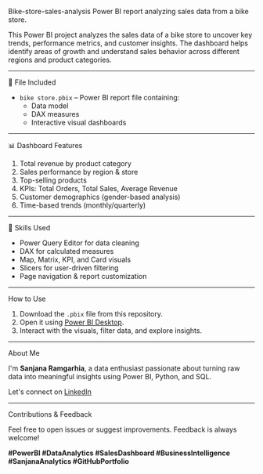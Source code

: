 Bike-store-sales-analysis
Power BI report analyzing sales data from a bike store.

This Power BI project analyzes the sales data of a bike store to uncover key trends, performance metrics, and customer insights. The dashboard helps identify areas of growth and understand sales behavior across different regions and product categories.

-------------------------------------------------------------------------------------------------------------------------------------------

 📁 File Included

- `bike store.pbix` – Power BI report file containing:
  - Data model
  - DAX measures
  - Interactive visual dashboards

-------------------------------------------------------------------------------------------------------------------------------------------

 📊 Dashboard Features

1. Total revenue by product category  
2. Sales performance by region & store  
3. Top-selling products  
4. KPIs: Total Orders, Total Sales, Average Revenue  
5. Customer demographics (gender-based analysis)  
6. Time-based trends (monthly/quarterly)

-------------------------------------------------------------------------------------------------------------------------------------------

 🧠 Skills Used

- Power Query Editor for data cleaning  
- DAX for calculated measures  
- Map, Matrix, KPI, and Card visuals  
- Slicers for user-driven filtering  
- Page navigation & report customization

-------------------------------------------------------------------------------------------------------------------------------------------

How to Use

1. Download the `.pbix` file from this repository.
2. Open it using [Power BI Desktop](https://powerbi.microsoft.com/en-us/desktop/).
3. Interact with the visuals, filter data, and explore insights.

-------------------------------------------------------------------------------------------------------------------------------------------

About Me

I'm **Sanjana Ramgarhia**, a data enthusiast passionate about turning raw data into meaningful insights using Power BI, Python, and SQL.

Let's connect on [LinkedIn](https://www.linkedin.com/in/your-linkedin-url)

-------------------------------------------------------------------------------------------------------------------------------------------

Contributions & Feedback

Feel free to open issues or suggest improvements. Feedback is always welcome!

**#PowerBI #DataAnalytics #SalesDashboard #BusinessIntelligence #SanjanaAnalytics #GitHubPortfolio**
